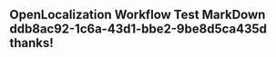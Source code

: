 <properties
ms.topic="hero-topic"
ms.test1="hero-topic"
ms.test2="test"/>

## OpenLocalization Workflow Test MarkDown ddb8ac92-1c6a-43d1-bbe2-9be8d5ca435d thanks!
